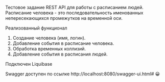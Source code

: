Тестовое задание
REST API для работы с расписанием людей. Расписание человека - это последовательность именованных непересекающихся
промежутков на временной оси.

Реализованный функционал

1) Создание человека (имя, логин).
2) Добавление события в расписание человека.
3) Обработка временных коллизий.
4) Добавление события в расписания людей.

Подключен Liquibase

Swagger доступен по ссылке http://localhost:8080/swagger-ui.html# 😀